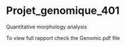 # Projet_genomique_401
Quantitative morphology analysis

To view full rapport check the Genomic.pdf file

